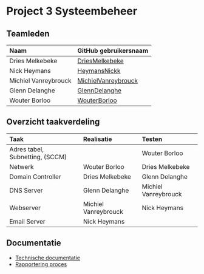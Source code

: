# Project 3 Systeembeheer

## Teamleden

| Naam                 | GitHub gebruikersnaam                                         |
|:---------------------|:--------------------------------------------------------------|
| Dries Melkebeke      | [DriesMelkebeke](https://github.com/DriesMelkebeke)           |
| Nick Heymans         | [HeymansNickk](https://github.com/HeymansNickk)               |
| Michiel Vanreybrouck | [MichielVanreybrouck](https://github.com/MichielVanreybrouck) |
| Glenn Delanghe       | [GlennDelanghe](https://github.com/GlennDelanghe)             |
| Wouter Borloo        | [WouterBorloo](https://github.com/wouterBorloo)               |

## Overzicht taakverdeling

| Taak                            | Realisatie             | Testen                 |
|:--------------------------------|:-----------------------|:-----------------------|
| Adres tabel, Subnetting, (SCCM) |        | Wouter Borloo          |
| Netwerk                         | Wouter Borloo          | Dries Melkebeke        |
| Domain Controller               | Dries Melkebeke        | Glenn Delanghe         |
| DNS Server                      | Glenn Delanghe         | Michiel Vanreybrouck   |
| Webserver                       | Michiel Vanreybrouck   | Nick Heymans           |
| Email Server                    | Nick Heymans           |        |

## Documentatie

- [Technische documentatie](doc/)
- [Rapportering proces](rapportering/)
